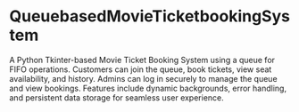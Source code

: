 # QueuebasedMovieTicketbookingSystem
A Python Tkinter-based Movie Ticket Booking System using a queue for FIFO operations. Customers can join the queue, book tickets, view seat availability, and history. Admins can log in securely to manage the queue and view bookings. Features include dynamic backgrounds, error handling, and persistent data storage for seamless user experience.
